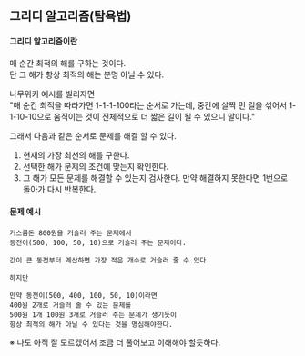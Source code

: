 ## 그리디 알고리즘(탐욕법)

#### 그리디 알고리즘이란
매 순간 최적의 해를 구하는 것이다.<br>
단 그 해가 항상 최적의 해는 분명 아닐 수 있다.

나무위키 예시를 빌리자면<br>
"매 순간 최적을 따라가면 1-1-1-100라는 순서로 가는데, 중간에 살짝 먼 길을 섞어서 1-1-10-10으로 움직이는 것이 전체적으로 더 짧은 길이 될 수 있으니 말이다."

그래서 다음과 같은 순서로 문제를 해결 할 수 있다.

1. 현재의 가장 최선의 해를 구한다.
2. 선택한 해가 문제의 조건에 맞는지 확인한다.
3. 그 해가 모든 문제를 해결할 수 있는지 검사한다. 만약 해결하지 못한다면 1번으로 돌아가 다시 반복한다.

#### 문제 예시
```
거스름돈 800원을 거슬러 주는 문제에서
동전이(500, 100, 50, 10)으로 거슬러 주는 문제이다.

값이 큰 동전부터 계산하면 가장 적은 개수로 거슬러 줄 수 있다.

하지만

만약 동전이(500, 400, 100, 50, 10)이라면
400원 2개로 거슬러 줄 수 있는 문제를
500원 1개 100원 3개로 거슬러 주는 문제가 생기듯이
항상 최적의 해가 아닐 수 있다는 것을 명심해야한다.
```

※ 나도 아직 잘 모르겠어서 조금 더 풀어보고 이해해야 할듯하다.